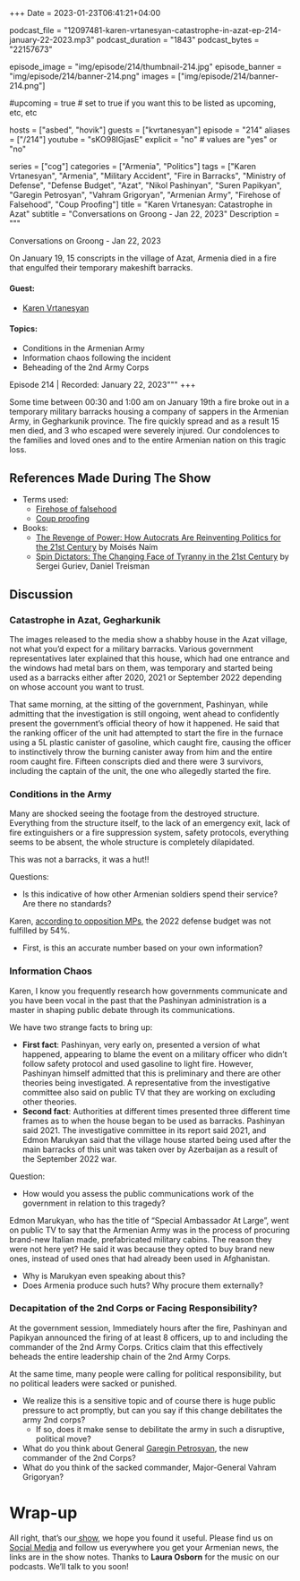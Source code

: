 +++
Date = 2023-01-23T06:41:21+04:00

podcast_file = "12097481-karen-vrtanesyan-catastrophe-in-azat-ep-214-january-22-2023.mp3"
podcast_duration = "1843"
podcast_bytes = "22157673"

episode_image = "img/episode/214/thumbnail-214.jpg"
episode_banner = "img/episode/214/banner-214.png"
images = ["img/episode/214/banner-214.png"]

#upcoming = true # set to true if you want this to be listed as upcoming, etc, etc

hosts = ["asbed", "hovik"]
guests = ["kvrtanesyan"]
episode = "214"
aliases = ["/214"]
youtube = "sKO98IGjasE"
explicit = "no" # values are "yes" or "no"

series = ["cog"]
categories = ["Armenia", "Politics"]
tags = ["Karen Vrtanesyan", "Armenia", "Military Accident", "Fire in Barracks", "Ministry of Defense", "Defense Budget", "Azat", "Nikol Pashinyan", "Suren Papikyan", "Garegin Petrosyan", "Vahram Grigoryan", "Armenian Army", "Firehose of Falsehood", "Coup Proofing"]
title = "Karen Vrtanesyan: Catastrophe in Azat"
subtitle = "Conversations on Groong - Jan 22, 2023"
Description = """

Conversations on Groong - Jan 22, 2023

On January 19, 15 conscripts in the village of Azat, Armenia died in a fire that engulfed their temporary makeshift barracks.

#### Guest:
* [Karen Vrtanesyan](/guest/kvrtanesyan)

#### Topics:

  - Conditions in the Armenian Army
  - Information chaos following the incident
  - Beheading of the 2nd Army Corps


Episode 214 | Recorded: January 22, 2023"""
+++

Some time between 00:30 and 1:00 am on January 19th a fire broke out in a temporary military barracks housing a company of sappers in the Armenian Army, in Gegharkunik province. The fire quickly spread and as a result 15 men died, and 3 who escaped were severely injured. 
Our condolences to the families and loved ones and to the entire Armenian nation on this tragic loss.


## References Made During The Show

* Terms used:
    * [Firehose of falsehood](https://en.wikipedia.org/wiki/Firehose_of_falsehood)
    * [Coup proofing](https://www.rand.org/pubs/reprints/RP844.html)
* Books:
    * [The Revenge of Power: How Autocrats Are Reinventing Politics for the 21st Century](https://www.goodreads.com/book/show/60034860-the-revenge-of-power) by Moisés Naím
    * [Spin Dictators: The Changing Face of Tyranny in the 21st Century](https://www.goodreads.com/en/book/show/58885955-spin-dictators) by Sergei Guriev, Daniel Treisman

## Discussion

### Catastrophe in Azat, Gegharkunik

The images released to the media show a shabby house in the Azat village, not what you’d expect for a military barracks. Various government representatives later explained that this house, which had one entrance and the windows had metal bars on them, was temporary and started being used as a barracks either after 2020, 2021 or September 2022 depending on whose account you want to trust.

That same morning, at the sitting of the government, Pashinyan, while admitting that the investigation is still ongoing, went ahead to confidently present the government’s official theory of how it happened. He said that the ranking officer of the unit had attempted to start the fire in the furnace using a 5L plastic canister of gasoline, which caught fire, causing the officer to instinctively throw the burning canister away from him and the entire room caught fire. Fifteen conscripts died and there were 3 survivors, including the captain of the unit, the one who allegedly started the fire.

### Conditions in the Army

Many are shocked seeing the footage from the destroyed structure. Everything from the structure itself, to the lack of an emergency exit, lack of fire extinguishers or a fire suppression system, safety protocols, everything seems to be absent, the whole structure is completely dilapidated.

This was not a barracks, it was a hut!!

Questions:

* Is this indicative of how other Armenian soldiers spend their service? Are there no standards? 

Karen, [according to opposition MPs](https://www.facebook.com/vkristinne/posts/pfbid0MXUgtF7iWRvwcpsUDLAHD71JQ6M7sqkDWofPE6WgT2ZF57j7qFLuatD34pF64xGMl), the 2022 defense budget was not fulfilled by 54%.

* First, is this an accurate number based on your own information?

### Information Chaos

Karen, I know you frequently research how governments communicate and you have been vocal in the past that the Pashinyan administration is a master in shaping public debate through its communications.

We have two strange facts to bring up:

* **First fact**: Pashinyan, very early on, presented a version of what happened, appearing to blame the event on a military officer who didn’t follow safety protocol and used gasoline to light fire. However, Pashinyan himself admitted that this is preliminary and there are other theories being investigated. A representative from the investigative committee also said on public TV that they are working on excluding other theories.
* **Second fact**: Authorities at different times presented three different time frames as to when the house began to be used as barracks. Pashinyan said 2021. The investigative committee in its report said 2021, and Edmon Marukyan said that the village house started being used after the main barracks of this unit was taken over by Azerbaijan as a result of the September 2022 war.

Question:

* How would you assess the public communications work of the government in relation to this tragedy?

Edmon Marukyan, who has the title of “Special Ambassador At Large”, went on public TV to say that the Armenian Army was in the process of procuring brand-new Italian made, prefabricated military cabins. The reason they were not here yet? He said it was because they opted to buy brand new ones, instead of used ones that had already been used in Afghanistan.

* Why is Marukyan even speaking about this? 
* Does Armenia produce such huts? Why procure them externally?

### Decapitation of the 2nd Corps or Facing Responsibility?

At the government session, Immediately hours after the fire, Pashinyan and Papikyan announced the firing of at least 8 officers, up to and including the commander of the 2nd Army Corps. Critics claim that this effectively beheads the entire leadership chain of the 2nd Army Corps. 

At the same time, many people were calling for political responsibility, but no political leaders were sacked or punished.

* We realize this is a sensitive topic and of course there is huge public pressure to act promptly, but can you say if this change debilitates the army 2nd corps?
    * If so, does it make sense to debilitate the army in such a disruptive, political move?
* What do you think about General [Garegin Petrosyan](https://www.civilnet.am/news/689412/%D5%A3%D5%A1%D6%80%D5%A5%D5%A3%D5%AB%D5%B6-%D5%BA%D5%B8%D5%B2%D5%B8%D5%BD%D5%B5%D5%A1%D5%B6%D5%A8-%D5%B6%D5%B7%D5%A1%D5%B6%D5%A1%D5%AF%D5%BE%D5%A5%D5%AC-%D5%A7-2-%D6%80%D5%A4-%D5%A2%D5%A1%D5%B6%D5%A1%D5%AF%D5%A1%D5%B5%D5%AB%D5%B6-%D5%AF%D5%B8%D6%80%D5%BA%D5%B8%D6%82%D5%BD%D5%AB-%D5%B0%D6%80%D5%A1%D5%B4%D5%A1%D5%B6%D5%A1%D5%BF%D5%A1%D6%80), the new commander of the 2nd Corps?
* What do you think of the sacked commander, Major-General Vahram Grigoryan?

# Wrap-up

All right, that’s our[ show](https://podcasts.groong.org/), we hope you found it useful. Please find us on[ Social Media](https://linktr.ee/groong) and follow us everywhere you get your Armenian news, the links are in the show notes. Thanks to **Laura Osborn** for the music on our podcasts. We’ll talk to you soon!

